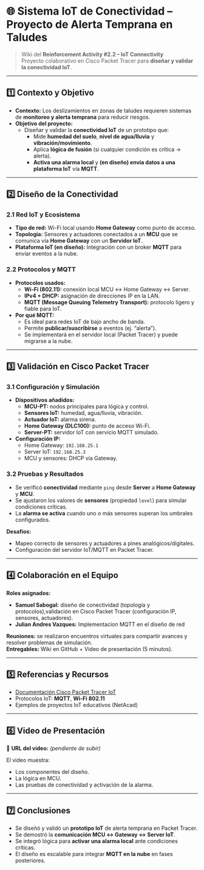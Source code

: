# 🌐 Sistema IoT de Conectividad – Proyecto de Alerta Temprana en Taludes

> Wiki del **Reinforcement Activity #2.2 – IoT Connectivity**  
> Proyecto colaborativo en Cisco Packet Tracer para **diseñar y validar la conectividad IoT**.

---

## 1️⃣ Contexto y Objetivo

- **Contexto:** Los deslizamientos en zonas de taludes requieren sistemas de **monitoreo y alerta temprana** para reducir riesgos.
- **Objetivo del proyecto:**  
  - Diseñar y validar la **conectividad IoT** de un prototipo que:
    - Mide **humedad del suelo**, **nivel de agua/lluvia** y **vibración/movimiento**.
    - Aplica **lógica de fusión** (si cualquier condición es crítica → alerta).
    - **Activa una alarma local** y **(en diseño) envía datos a una plataforma IoT** vía **MQTT**.

---

## 2️⃣ Diseño de la Conectividad

### 2.1 Red IoT y Ecosistema

- **Tipo de red:** Wi-Fi local usando **Home Gateway** como punto de acceso.  
- **Topología:** Sensores y actuadores conectados a un **MCU** que se comunica vía **Home Gateway** con un **Servidor IoT**.
- **Plataforma IoT (en diseño):** Integración con un broker **MQTT** para enviar eventos a la nube.

### 2.2 Protocolos y MQTT

- **Protocolos usados:**
  - **Wi-Fi (802.11):** conexión local MCU ↔ Home Gateway ↔ Server.
  - **IPv4 + DHCP:** asignación de direcciones IP en la LAN.
  - **MQTT (Message Queuing Telemetry Transport):** protocolo ligero y fiable para IoT.
- **Por qué MQTT:**  
  - Es ideal para redes IoT de bajo ancho de banda.
  - Permite **publicar/suscribirse** a eventos (ej. “alerta”).
  - Se implementará en el servidor local (Packet Tracer) y puede migrarse a la nube.

---

## 3️⃣ Validación en Cisco Packet Tracer

### 3.1 Configuración y Simulación

- **Dispositivos añadidos:**
  - **MCU-PT:** nodos principales para lógica y control.
  - **Sensores IoT:** humedad, agua/lluvia, vibración.
  - **Actuador IoT:** alarma sirena.
  - **Home Gateway (DLC100):** punto de acceso Wi-Fi.
  - **Server-PT:** servidor IoT con servicio MQTT simulado.
- **Configuración IP:**  
  - Home Gateway: `192.168.25.1`
  - Server IoT: `192.168.25.3`
  - MCU y sensores: DHCP vía Gateway.

### 3.2 Pruebas y Resultados

- Se verificó **conectividad** mediante `ping` desde **Server** a **Home Gateway** y **MCU**.
- Se ajustaron los valores de **sensores** (propiedad `level`) para simular condiciones críticas.
- La **alarma se activa** cuando uno o más sensores superan los umbrales configurados.

**Desafíos:**
- Mapeo correcto de sensores y actuadores a pines analógicos/digitales.
- Configuración del servidor IoT/MQTT en Packet Tracer.

---


## 4️⃣ Colaboración en el Equipo

**Roles asignados:**
- **Samuel Sabogal:** diseño de conectividad (topología y protocolos),validación en Cisco Packet Tracer (configuración IP, sensores, actuadores).
- **Julian Andres Vazques:** Implementacion MQTT en el diseño de red

**Reuniones:** se realizaron encuentros virtuales para compartir avances y resolver problemas de simulación.  
**Entregables:** Wiki en GitHub + Video de presentación (5 minutos).

---

## 5️⃣ Referencias y Recursos

- [Documentación Cisco Packet Tracer IoT](https://www.netacad.com/courses/packet-tracer)
- Protocolos IoT: **MQTT**, **Wi-Fi 802.11**
- Ejemplos de proyectos IoT educativos (NetAcad)

---

## 6️⃣ Video de Presentación

🔗 **URL del video:** *(pendiente de subir)*  

El video muestra:
- Los componentes del diseño.
- La lógica en MCU.
- Las pruebas de conectividad y activación de la alarma.

---

## 7️⃣ Conclusiones

- Se diseñó y validó un **prototipo IoT** de alerta temprana en Packet Tracer.
- Se demostró la **comunicación MCU ↔ Gateway ↔ Server IoT**.
- Se integró lógica para **activar una alarma local** ante condiciones críticas.
- El diseño es escalable para integrar **MQTT en la nube** en fases posteriores.
